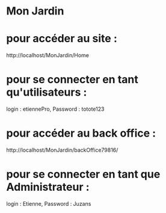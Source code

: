 # Mon Jardin
# pour accéder au site :
http://localhost/MonJardin/Home

# pour se connecter en tant qu'utilisateurs :
login : etiennePro,
Password : totote123

# pour accéder au back office :
http://localhost/MonJardin/backOffice79816/

# pour se connecter en tant que Administrateur :
login : Etienne,
Password : Juzans
